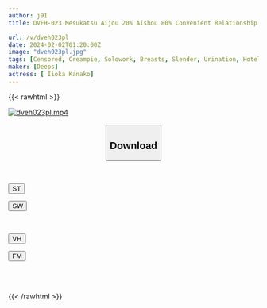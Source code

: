 ```yaml
---
author: j91
title: DVEH-023 Mesukatsu Aijou 20% Aishou 80% Convenient Relationship Kana Morisawa

url: /v/dveh023pl
date: 2024-02-02T01:20:00Z
image: "dveh023pl.jpg"
tags: [Censored, Creampie, Solowork, Breasts, Slender, Urination, Hotel	]
maker: [Deeps]
actress: [ Iioka Kanako]
---
```



{{< rawhtml >}}

<div class="video" data-videoid="G9Lb9gOArqiawv">
    <a href="javascript:;">
        <img src="/v/dveh023pl/dveh023pl.jpg" width="WIDTH" height="HEIGHT" alt="dveh023pl.mp4" loading="lazy">
    </a>
</div>

<script type="text/javascript" src="https://j91.asia/asset/on-demand-st.js"></script>

<br>
  <link rel="stylesheet" href="https://j91.asia/asset/bs5.css">
  
  <center>
  <button class="btn btn-primary" type="button" data-bs-toggle="collapse" data-bs-target=".multi-collapse" aria-expanded="false" aria-controls="multiCollapseExample1 multiCollapseExample2"><h2>Download</h2></button></center>
</p>
<div class="row">
  <div class="col">
    <div class="collapse multi-collapse" id="multiCollapseExample1">
      <div class="card card-body">
	      	      <br>
<div class="buttons">  
<p><a href="https://streamtape.to/v/G9Lb9gOArqiawv" target="_blank"><button class="btn-hover color-3"><i class="fa fa-download"></i> ST</button></a></p>
<p><a href="https://flaswish.com/bnzunjla6ote" target="_blank"><button class="btn-hover color-2"><i class="fa fa-download"></i> SW</button></a></p></div>
    </div>
  </div>
</div>
  <div class="col">
    <div class="collapse multi-collapse" id="multiCollapseExample2">
      <div class="card card-body">
	      <br>
<div class="buttons">
<p><a href="javascript:;" target="_blank"><button class="btn-hover color-9"><i class="fa fa-download"></i> VH</button></a></p>
<p><a href="javascript:;" target="_blank"><button class="btn-hover color-8"><i class="fa fa-download"></i> FM</button></a></p></div>
<br><br>
      </div>
    </div>
  </div>
</div>

{{< /rawhtml >}}